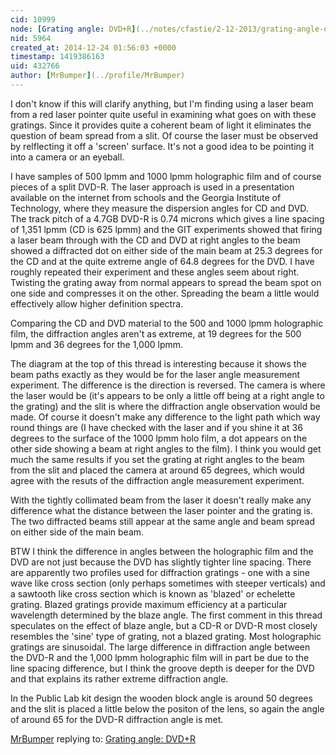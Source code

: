 ```yaml
---
cid: 10999
node: [Grating angle: DVD+R](../notes/cfastie/2-12-2013/grating-angle-dvdr)
nid: 5964
created_at: 2014-12-24 01:56:03 +0000
timestamp: 1419386163
uid: 432766
author: [MrBumper](../profile/MrBumper)
---
```


I don't know if this will clarify anything, but I'm finding using a laser beam from a red laser pointer quite useful in examining what goes on with these gratings. Since it provides quite a coherent beam of light it eliminates the question of beam spread from a slit. Of course the laser must be observed by relflecting it off a 'screen' surface. It's not a good idea to be pointing it into a camera or an eyeball. 

I have samples of 500 lpmm and 1000 lpmm holographic film and of course pieces of a split DVD-R. The laser approach is used in a presentation available on the internet from schools and the Georgia Institute of Technology, where they measure the dispersion angles for CD and DVD. The track pitch of a 4.7GB DVD-R is 0.74 microns which gives a line spacing of 1,351 lpmm (CD is 625 lpmm) and the GIT experiments showed that firing a laser beam through with the CD and DVD at right angles to the beam showed a diffracted dot on either side of the main beam at 25.3 degrees for the CD and at the quite extreme angle of 64.8 degrees for the DVD. I have roughly repeated their experiment and these angles seem about right. Twisting the grating away from normal appears to spread the beam spot on one side and compresses it on the other. Spreading the beam a little would effectively allow higher definition spectra.

Comparing the CD and DVD material to the 500 and 1000 lpmm holographic film, the diffraction angles aren't as extreme, at 19 degrees for the 500 lpmm and 36 degrees for the 1,000 lpmm.

The diagram at the top of this thread is interesting because it shows the beam paths exactly as they would be for the laser angle measurement experiment. The difference is the direction is reversed. The camera is where the laser would be (it's appears to be only a little off being at a right angle to the grating) and the slit is where the diffraction angle observation would be made. Of course it doesn't make any difference to the light path which way round things are (I have checked with the laser and if you shine it at 36 degrees to the surface of the 1000 lpmm holo film, a dot appears on the other side showing a beam at right angles to the film). I think you would get much the same results if you set the grating at right angles to the beam from the slit and placed the camera at around 65 degrees, which would agree with the resuts of the diffraction angle measurement experiment.

With the tightly collimated beam from the laser it doesn't really make any difference what the distance between the laser pointer and the grating is. The two diffracted beams still appear at the same angle and beam spread on either side of the main beam.

BTW I think the difference in angles between the holographic film and the DVD are not just because the DVD has slightly tighter line spacing. There are apparently two profiles used for diffraction gratings - one with a sine wave like cross section (only perhaps sometimes with steeper verticals) and a sawtooth like cross section which is known as 'blazed' or echelette grating. Blazed gratings provide maximum efficiency at a particular wavelength determined by the blaze angle. The first comment in this thread speculates on the effect of blaze angle, but a CD-R or DVD-R most closely resembles the 'sine' type of grating, not a blazed grating. Most holographic gratings are sinusoidal. The large difference in diffraction angle between the DVD-R and the 1,000 lpmm holographic film will in part be due to the line spacing difference, but I think the groove depth is deeper for the DVD and that explains its rather extreme diffraction angle.

In the Public Lab kit design the wooden block angle is around 50 degrees and the slit is placed a little below the positon of the lens, so again the angle of around 65 for the DVD-R diffraction angle is met. 

[MrBumper](../profile/MrBumper) replying to: [Grating angle: DVD+R](../notes/cfastie/2-12-2013/grating-angle-dvdr)

